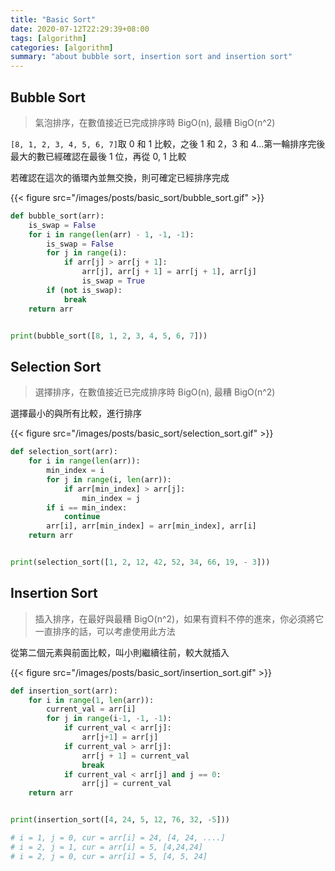 ```yaml
---
title: "Basic Sort"
date: 2020-07-12T22:29:39+08:00
tags: [algorithm]
categories: [algorithm]
summary: "about bubble sort, insertion sort and insertion sort"
---
```


## Bubble Sort

> 氣泡排序，在數值接近已完成排序時 BigO(n), 最糟 BigO(n^2)

`[8, 1, 2, 3, 4, 5, 6, 7]`取 0 和 1 比較，之後 1 和 2，3 和 4...第一輪排序完後最大的數已經確認在最後 1 位，再從 0, 1 比較

若確認在這次的循環內並無交換，則可確定已經排序完成

{{< figure src="/images/posts/basic_sort/bubble_sort.gif" >}}

```python
def bubble_sort(arr):
    is_swap = False
    for i in range(len(arr) - 1, -1, -1):
        is_swap = False
        for j in range(i):
            if arr[j] > arr[j + 1]:
                arr[j], arr[j + 1] = arr[j + 1], arr[j]
                is_swap = True
        if (not is_swap):
            break
    return arr


print(bubble_sort([8, 1, 2, 3, 4, 5, 6, 7]))

```

## Selection Sort

> 選擇排序，在數值接近已完成排序時 BigO(n), 最糟 BigO(n^2)

選擇最小的與所有比較，進行排序

{{< figure src="/images/posts/basic_sort/selection_sort.gif" >}}

```python
def selection_sort(arr):
    for i in range(len(arr)):
        min_index = i
        for j in range(i, len(arr)):
            if arr[min_index] > arr[j]:
                min_index = j
        if i == min_index:
            continue
        arr[i], arr[min_index] = arr[min_index], arr[i]
    return arr


print(selection_sort([1, 2, 12, 42, 52, 34, 66, 19, - 3]))

```

## Insertion Sort

> 插入排序，在最好與最糟 BigO(n^2)，如果有資料不停的進來，你必須將它一直排序的話，可以考慮使用此方法

從第二個元素與前面比較，叫小則繼續往前，較大就插入

{{< figure src="/images/posts/basic_sort/insertion_sort.gif" >}}

```python
def insertion_sort(arr):
    for i in range(1, len(arr)):
        current_val = arr[i]
        for j in range(i-1, -1, -1):
            if current_val < arr[j]:
                arr[j+1] = arr[j]
            if current_val > arr[j]:
                arr[j + 1] = current_val
                break
            if current_val < arr[j] and j == 0:
                arr[j] = current_val
    return arr


print(insertion_sort([4, 24, 5, 12, 76, 32, -5]))

# i = 1, j = 0, cur = arr[i] = 24, [4, 24, ....]
# i = 2, j = 1, cur = arr[i] = 5, [4,24,24]
# i = 2, j = 0, cur = arr[i] = 5, [4, 5, 24]

```
